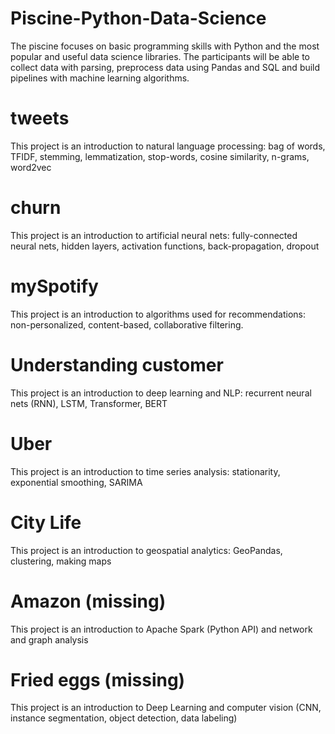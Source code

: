 # Piscine-Python-Data-Science
The piscine focuses on basic programming skills with Python and the most popular and useful data science libraries. The participants will be able to collect data with parsing, preprocess data using Pandas and SQL and build pipelines with machine learning algorithms.

# tweets
This project is an introduction to natural language processing: bag of words, TFIDF, stemming, lemmatization, stop-words, cosine similarity, n-grams, word2vec

# churn
This project is an introduction to artificial neural nets: fully-connected neural nets, hidden layers, activation functions, back-propagation, dropout

# mySpotify
This project is an introduction to algorithms used for recommendations: non-personalized, content-based, collaborative filtering.

# Understanding customer
This project is an introduction to deep learning and NLP: recurrent neural nets (RNN), LSTM, Transformer, BERT

# Uber
This project is an introduction to time series analysis: stationarity, exponential smoothing, SARIMA

# City Life
This project is an introduction to geospatial analytics: GeoPandas, clustering, making maps

# Amazon (missing)

This project is an introduction to Apache Spark (Python API) and network and graph analysis

# Fried eggs (missing)
This project is an introduction to Deep Learning and computer vision (CNN, instance segmentation, object detection, data labeling)
